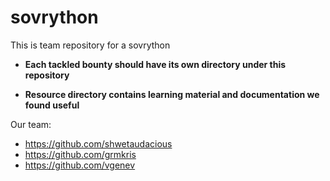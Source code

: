 # sovrython
This is team repository for a sovrython  

- **Each tackled bounty should have its own directory under this repository**

- **Resource directory contains learning material and documentation we found useful**

Our team:
- https://github.com/shwetaudacious
- https://github.com/grmkris
- https://github.com/vgenev
